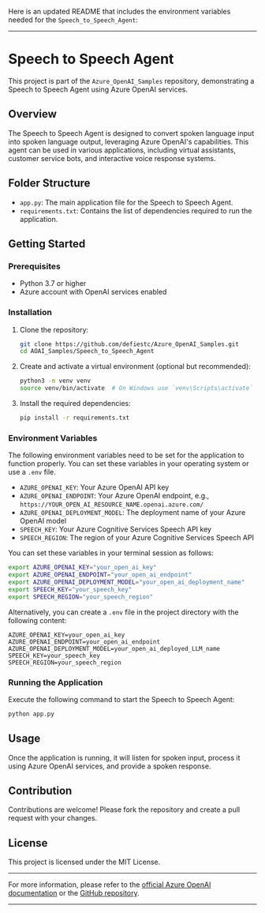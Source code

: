 Here is an updated README that includes the environment variables needed for the `Speech_to_Speech_Agent`:

---

# Speech to Speech Agent

This project is part of the `Azure_OpenAI_Samples` repository, demonstrating a Speech to Speech Agent using Azure OpenAI services.

## Overview

The Speech to Speech Agent is designed to convert spoken language input into spoken language output, leveraging Azure OpenAI's capabilities. This agent can be used in various applications, including virtual assistants, customer service bots, and interactive voice response systems.

## Folder Structure

- `app.py`: The main application file for the Speech to Speech Agent.
- `requirements.txt`: Contains the list of dependencies required to run the application.

## Getting Started

### Prerequisites

- Python 3.7 or higher
- Azure account with OpenAI services enabled

### Installation

1. Clone the repository:
    ```bash
    git clone https://github.com/defiestc/Azure_OpenAI_Samples.git
    cd AOAI_Samples/Speech_to_Speech_Agent
    ```

2. Create and activate a virtual environment (optional but recommended):
    ```bash
    python3 -m venv venv
    source venv/bin/activate  # On Windows use `venv\Scripts\activate`
    ```

3. Install the required dependencies:
    ```bash
    pip install -r requirements.txt
    ```

### Environment Variables

The following environment variables need to be set for the application to function properly. You can set these variables in your operating system or use a `.env` file.

- `AZURE_OPENAI_KEY`: Your Azure OpenAI API key
- `AZURE_OPENAI_ENDPOINT`: Your Azure OpenAI endpoint, e.g., `https://YOUR_OPEN_AI_RESOURCE_NAME.openai.azure.com/`
- `AZURE_OPENAI_DEPLOYMENT_MODEL`: The deployment name of your Azure OpenAI model
- `SPEECH_KEY`: Your Azure Cognitive Services Speech API key
- `SPEECH_REGION`: The region of your Azure Cognitive Services Speech API

You can set these variables in your terminal session as follows:
```bash
export AZURE_OPENAI_KEY="your_open_ai_key"
export AZURE_OPENAI_ENDPOINT="your_open_ai_endpoint"
export AZURE_OPENAI_DEPLOYMENT_MODEL="your_open_ai_deployment_name"
export SPEECH_KEY="your_speech_key"
export SPEECH_REGION="your_speech_region"
```

Alternatively, you can create a `.env` file in the project directory with the following content:
```
AZURE_OPENAI_KEY=your_open_ai_key
AZURE_OPENAI_ENDPOINT=your_open_ai_endpoint
AZURE_OPENAI_DEPLOYMENT_MODEL=your_open_ai_deployed_LLM_name
SPEECH_KEY=your_speech_key
SPEECH_REGION=your_speech_region
```

### Running the Application

Execute the following command to start the Speech to Speech Agent:
```bash
python app.py
```

## Usage

Once the application is running, it will listen for spoken input, process it using Azure OpenAI services, and provide a spoken response.

## Contribution

Contributions are welcome! Please fork the repository and create a pull request with your changes.

## License

This project is licensed under the MIT License.

---

For more information, please refer to the [official Azure OpenAI documentation](https://azure.microsoft.com/en-us/services/cognitive-services/openai-service/) or the [GitHub repository](https://github.com/monuminu/AOAI_Samples).

---
